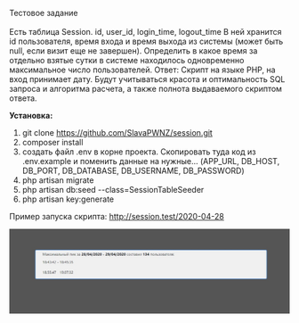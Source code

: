 Тестовое задание<br><br>
Есть таблица Session. 
id, user_id, login_time, logout_time
В ней хранится id пользователя, время входа и время выхода из системы (может быть null, если визит еще не завершен). Определить в какое время за отдельно взятые сутки в системе находилось одновременно максимальное число пользователей. 
Ответ: Скрипт на языке PHP, на вход принимает дату. Будут учитываться красота и оптимальность  SQL запроса и алгоритма расчета, а также полнота выдаваемого скриптом ответа.<br>


**Установка:**

1) git clone https://github.com/SlavaPWNZ/session.git
2) composer install
3) создать файл .env в корне проекта. Скопировать туда 
код из .env.example и поменить данные на нужные... 
(APP_URL, DB_HOST, DB_PORT, DB_DATABASE, DB_USERNAME, DB_PASSWORD)
4) php artisan migrate
5) php artisan db:seed --class=SessionTableSeeder
6) php artisan key:generate

Пример запуска скрипта:
http://session.test/2020-04-28

![alt tag](example.png "Тестовый вариант")​
